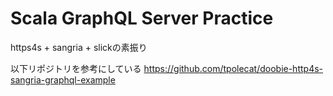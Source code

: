 # Scala GraphQL Server Practice
https4s + sangria + slickの素振り

以下リポジトリを参考にしている
https://github.com/tpolecat/doobie-http4s-sangria-graphql-example
